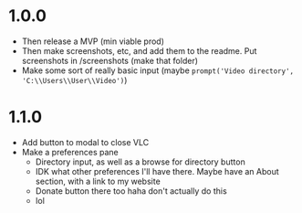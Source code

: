 # 1.0.0

- Then release a MVP (min viable prod)
- Then make screenshots, etc, and add them to the readme. Put screenshots in /screenshots (make that folder)
- Make some sort of really basic input (maybe `prompt('Video directory', 'C:\\Users\\User\\Video')`)

# 1.1.0

- Add button to modal to close VLC
- Make a preferences pane
	- Directory input, as well as a browse for directory button
	- IDK what other preferences I'll have there. Maybe have an About section, with a link to my website
	- Donate button there too haha don't actually do this
	- lol

